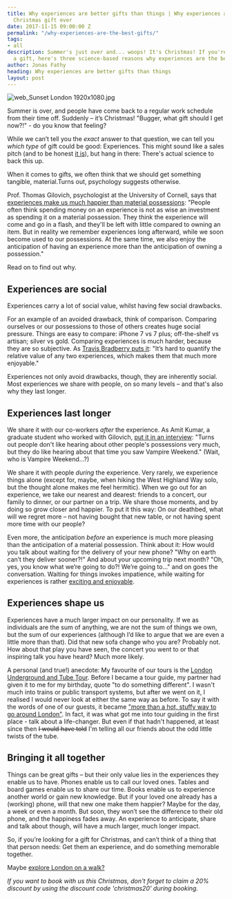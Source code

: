 ```yaml
---
title: Why experiences are better gifts than things | Why experiences are the best
  Christmas gift ever
date: 2017-11-15 09:00:00 Z
permalink: "/why-experiences-are-the-best-gifts/"
tags:
- all
description: Summer's just over and... woops! It's Christmas! If you're looking for
  a gift, here's three science-based reasons why experiences are the best gifts.
author: Jonas Fathy
heading: Why experiences are better gifts than things
layout: post
---
```


![web_Sunset London 1920x1080.jpg](/uploads/web_Sunset%20London%201920x1080.jpg)

Summer is over, and people have come back to a regular work schedule from their time off. Suddenly – it’s Christmas! "Bugger, what gift should I get now?!" - do you know that feeling? 

While we can’t tell you the *exact* answer to that question, we can tell you *which type* of gift could be good: Experiences. This might sound like a sales pitch (and to be honest <a href="#discountcode">it is</a>), but hang in there: There's actual science to back this up.

When it comes to gifts, we often think that we should get something tangible, material.Turns out, psychology suggests otherwise. 

Prof. Thomas Gilovich, psychologist at the University of Cornell, says that [experiences make us much happier than material possessions](https://research.cornell.edu/news-features/intriguing-human-behavior): "People often think spending money on an experience is not as wise an investment as spending it on a material possession. They think the experience will come and go in a flash, and they'll be left with little compared to owning an item. But in reality we remember experiences long afterward, while we soon become used to our possessions. At the same time, we also enjoy the anticipation of having an experience more than the anticipation of owning a possession."

Read on to find out why. 

## Experiences are social

Experiences carry a lot of social value, whilst having few social drawbacks. 

For an example of an avoided drawback, think of comparison. Comparing ourselves or our possessions to those of others creates huge social pressure. Things are easy to compare: iPhone 7 vs 7 plus; off-the-shelf vs artisan; silver vs gold. Comparing experiences is much harder, because they are so subjective. As [Travis Bradberry puts it](http://www.talentsmart.com/articles/Why-You-Should-Spend-Your-Money-on-Experiences,-Not-Things-2147446630-p-1.html): "It’s hard to quantify the relative value of any two experiences, which makes them that much more enjoyable."

Experiences not only avoid drawbacks, though, they are inherently social. Most experiences we share with people, on so many levels – and that's also why they last longer.

## Experiences last longer 

We share it with our co-workers *after* the experience. As Amit Kumar, a graduate student who worked with Gilovich, [put it in an interview](https://www.theatlantic.com/business/archive/2014/10/buy-experiences/381132): "Turns out people don't like hearing about other people's possessions very much, but they do like hearing about that time you saw Vampire Weekend." (Wait, who is Vampire Weekend…?) 

We share it with people *during* the experience. Very rarely, we experience things alone (except for, maybe, when hiking the West Highland Way solo, but the thought alone makes me feel hermitic). When we go out for an experience, we take our nearest and dearest: friends to a concert, our family to dinner, or our partner on a trip. We share those moments, and by doing so grow closer and happier. To put it this way: On our deathbed, what will we regret more – not having bought that new table, or not having spent more time with our people? 

Even more, the anticipation *before* an experience is much more pleasing than the anticipation of a material possession. Think about it: How would you talk about waiting for the delivery of your new phone? "Why on earth can’t they deliver sooner?!" And about your upcoming trip next month? "Oh, yes, you know what we’re going to do?! We’re going to..." and on goes the conversation. Waiting for things invokes impatience, while waiting for experiences is rather [exciting and enjoyable](http://bigthink.com/paul-ratner/want-happiness-buy-experiences-not-more-stuff). 

## Experiences shape us 
Experiences have a much larger impact on our personality. If we as individuals are the sum of anything, we are not the sum of things we own, but the sum of our experiences (although I’d like to argue that we are even a little more than that). Did that new sofa change who you are? Probably not. How about that play you have seen, the concert you went to or that inspiring talk you have heard? Much more likely. 

A personal (and true!) anecdote: My favourite of our tours is the [London Underground and Tube Tour](https://www.insider-london.co.uk/tours/london-underground-and-tube-tour/). Before I became a tour guide, my partner had given it to me for my birthday, quote "to do something different". I wasn't much into trains or public transport systems, but after we went on it, I realised I would never look at either the same way as before. To say it with the words of one of our guests, it became ["more than a hot, stuffy way to go around London"](https://www.tripadvisor.co.uk/ShowUserReviews-g186338-d2026396-r531596068-Insider_London_Day_Tours-London_England.html#REVIEWS). In fact, it was what got me into tour guiding in the first place - talk about a life-changer. But even if that hadn't happened, at least since then <span style="text-decoration:line-through;">I would have told</span> I'm telling all our friends about the odd little twists of the tube. 

## Bringing it all together 
Things can be great gifts – but their only value lies in the experiences they enable us to have. Phones enable us to call our loved ones. Tables and board games enable us to share our time. Books enable us to experience another world or gain new knowledge. But if your loved one already has a (working) phone, will that new one make them happier? Maybe for the day, a week or even a month. But soon, they won’t see the difference to their old phone, and the happiness fades away. An experience to anticipate, share and talk about though, will have a much larger, much longer impact. 

<p id="discountcode">So, if you’re looking for a gift for Christmas, and can’t think of a thing that that person needs: Get them an experience, and do something memorable together.</p>

Maybe <a href="https://www.insider-london.co.uk/tours/">explore London on a walk?</a>

*If you want to book with us this Christmas, don't forget to claim a 20% discount by using the discount code 'christmas20' during booking.*